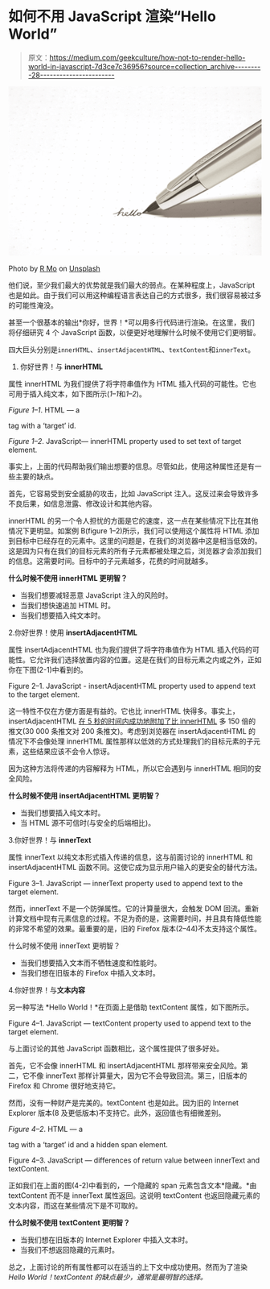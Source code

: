 # 如何不用 JavaScript 渲染“Hello World”

> 原文：<https://medium.com/geekculture/how-not-to-render-hello-world-in-javascript-7d3ce7c36956?source=collection_archive---------28----------------------->

![](img/37732b8ce4516bb5abb7ab432b61025e.png)

Photo by [R Mo](https://unsplash.com/@mooo3721?utm_source=medium&utm_medium=referral) on [Unsplash](https://unsplash.com?utm_source=medium&utm_medium=referral)

他们说，至少我们最大的优势就是我们最大的弱点。在某种程度上，JavaScript 也是如此。由于我们可以用这种编程语言表达自己的方式很多，我们很容易被过多的可能性淹没。

甚至一个很基本的输出*你好，世界！*可以用多行代码进行渲染。在这里，我们将仔细研究 4 个 JavaScript 函数，以便更好地理解什么时候不使用它们更明智。

四大巨头分别是`innerHTML`、`insertAdjacentHTML`、`textContent`和`innerText`。

1.  你好世界！与 **innerHTML**

属性 innerHTML 为我们提供了将字符串值作为 HTML 插入代码的可能性。它也可用于插入纯文本，如下图所示(*1–1*和*1–2*)。

*Figure 1–1*. HTML — a <p> tag with a ‘target’ id.

*Figure 1–2*. JavaScript— innerHTML property used to set text of target element.

事实上，上面的代码帮助我们输出想要的信息。尽管如此，使用这种属性还是有一些主要的缺点。

首先，它容易受到安全威胁的攻击，比如 JavaScript 注入。这反过来会导致许多不良后果，如信息泄露、修改设计和其他内容。

innerHTML 的另一个令人担忧的方面是它的速度，这一点在某些情况下比在其他情况下更明显。如案例 B(figure 1–2)所示，我们可以使用这个属性将 HTML 添加到目标中已经存在的元素中。这里的问题是，在我们的浏览器中这是相当低效的。这是因为只有在我们的目标元素的所有子元素都被处理之后，浏览器才会添加我们的信息。这需要时间。目标中的子元素越多，花费的时间就越多。

**什么时候不使用 innerHTML 更明智？**

*   当我们想要减轻恶意 JavaScript 注入的风险时。
*   当我们想快速追加 HTML 时。
*   当我们想要插入纯文本时。

2.你好世界！使用 **insertAdjacentHTML**

属性 insertAdjacentHTML 也为我们提供了将字符串值作为 HTML 插入代码的可能性。它允许我们选择放置内容的位置。这是在我们的目标元素之内或之外，正如你在下图(2-1)中看到的。

Figure 2–1\. JavaScript - insertAdjacentHTML property used to append text to the target element.

这一特性不仅在方便方面是有益的。它也比 innerHTML 快得多。事实上，insertAdjacentHTML [在 5 秒的时间内成功地附加了比 innerHTML](https://hacks.mozilla.org/2011/11/insertadjacenthtml-enables-faster-html-snippet-injection/) 多 150 倍的推文(30 000 条推文对 200 条推文)。考虑到浏览器在 insertAdjacentHTML 的情况下不会像处理 innerHTML 属性那样以低效的方式处理我们的目标元素的子元素，这些结果应该不会令人惊讶。

因为这种方法将传递的内容解释为 HTML，所以它会遇到与 innerHTML 相同的安全风险。

**什么时候不使用 insertAdjacentHTML 更明智？**

*   当我们想要插入纯文本时。
*   当 HTML 源不可信时(与安全的后端相比)。

3.你好世界！与 **innerText**

属性 innerText 以纯文本形式插入传递的信息，这与前面讨论的 innerHTML 和 insertAdjacentHTML 函数不同。这使它成为显示用户输入的更安全的替代方法。

Figure 3–1\. JavaScript — innerText property used to append text to the target element.

然而，innerText 不是一个防弹属性。它的计算量很大，会触发 DOM 回流。重新计算文档中现有元素信息的过程。不足为奇的是，这需要时间，并且具有降低性能的非常不希望的效果。最重要的是，旧的 Firefox 版本(2–44)不太支持这个属性。

什么时候不使用 innerText 更明智？

*   当我们想要插入文本而不牺牲速度和性能时。
*   当我们想在旧版本的 Firefox 中插入文本时。

4.你好世界！与**文本内容**

另一种写法 *Hello World！*在页面上是借助 textContent 属性，如下图所示。

Figure 4–1\. JavaScript — textContent property used to append text to the target element.

与上面讨论的其他 JavaScript 函数相比，这个属性提供了很多好处。

首先，它不会像 innerHTML 和 insertAdjacentHTML 那样带来安全风险。第二，它不像 innerText 那样计算量大，因为它不会导致回流。第三，旧版本的 Firefox 和 Chrome 很好地支持它。

然而，没有一种财产是完美的。textContent 也是如此。因为旧的 Internet Explorer 版本(8 及更低版本)不支持它。此外，返回值也有细微差别。

*Figure 4–2*. HTML — a <p> tag with a ‘target’ id and a hidden span element.

Figure 4–3\. JavaScript — differences of return value between innerText and textContent.

正如我们在上面的图(4-2)中看到的，一个隐藏的 span 元素包含文本*隐藏。*由 textContent 而不是 innerText 属性返回。这说明 textContent 也返回隐藏元素的文本内容，而这在某些情况下是不可取的。

**什么时候不使用 textContent 更明智？**

*   当我们想在旧版本的 Internet Explorer 中插入文本时。
*   当我们不想返回隐藏的元素时。

总之，上面讨论的所有属性都可以在适当的上下文中成功使用。然而为了渲染 *Hello World！textContent 的缺点最少，通常是最明智的选择。*